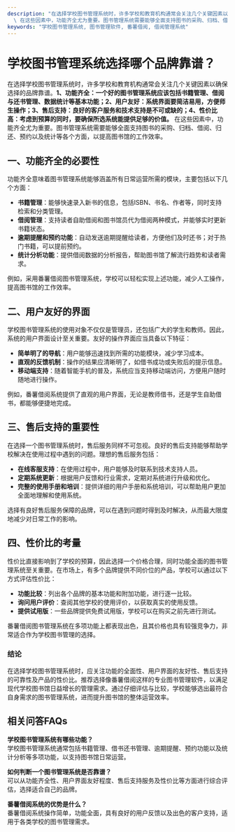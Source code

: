 ```yaml
---
description: "在选择学校图书管理系统时，许多学校和教育机构通常会关注几个关键因素以确保选择的品牌靠谱。**1、功能齐全：一个好的图书管理系统应该包括书籍管理、借阅与还书管理、数据统计等基本功能；2、用户友好：系统界面要简洁易用，方便师生操作；3、售后支持：良好的客户服务和技术支持是不可或缺的；4、性价比高：考虑到预算的同时，要确保所选系统能提供足够的价值。**\
  \ 在这些因素中，功能齐全尤为重要。图书管理系统需要能够全面支持图书的采购、归档、借阅、归还、预约以及统计等各个方面，以提高图书馆的工作效率。"
keywords: "学校图书管理系统, 图书管理软件, 番薯借阅, 借阅管理系统"
---
```

# 学校图书管理系统选择哪个品牌靠谱？

在选择学校图书管理系统时，许多学校和教育机构通常会关注几个关键因素以确保选择的品牌靠谱。**1、功能齐全：一个好的图书管理系统应该包括书籍管理、借阅与还书管理、数据统计等基本功能；2、用户友好：系统界面要简洁易用，方便师生操作；3、售后支持：良好的客户服务和技术支持是不可或缺的；4、性价比高：考虑到预算的同时，要确保所选系统能提供足够的价值。** 在这些因素中，功能齐全尤为重要。图书管理系统需要能够全面支持图书的采购、归档、借阅、归还、预约以及统计等各个方面，以提高图书馆的工作效率。

## 一、功能齐全的必要性

功能齐全意味着图书管理系统能够涵盖所有日常运营所需的模块，主要包括以下几个方面：

- **书籍管理**：能够快速录入新书的信息，包括ISBN、书名、作者等，同时支持检索和分类管理。
- **借阅管理**：支持读者自助借阅和图书馆员代为借阅两种模式，并能够实时更新书籍状态。
- **逾期提醒和预约功能**：自动发送逾期提醒给读者，方便他们及时还书；对于热门书籍，可以提前预约。
- **统计分析功能**：提供借阅数据的分析报告，帮助图书馆了解流行趋势和读者需求。

例如，采用番薯借阅图书管理系统，学校可以轻松实现上述功能，减少人工操作，提高图书馆的工作效率。

## 二、用户友好的界面

学校图书管理系统的使用对象不仅仅是管理员，还包括广大的学生和教师。因此，系统的用户界面设计至关重要。友好的操作界面应当具备以下特征：

- **简单明了的导航**：用户能够迅速找到所需的功能模块，减少学习成本。
- **直观的反馈机制**：操作的结果应清晰明了，如借书成功或失败后的提示信息。
- **移动端支持**：随着智能手机的普及，系统应当支持移动端访问，方便用户随时随地进行操作。

例如，番薯借阅系统提供了直观的用户界面，无论是教师借书，还是学生自助借书，都能够便捷地完成。

## 三、售后支持的重要性

在选择一个图书管理系统时，售后服务同样不可忽视。良好的售后支持能够帮助学校解决在使用过程中遇到的问题。理想的售后服务包括：

- **在线客服支持**：在使用过程中，用户能够及时联系到技术支持人员。
- **定期系统更新**：根据用户反馈和行业需求，定期对系统进行升级和优化。
- **完整的使用手册和培训**：提供详细的用户手册和系统培训，可以帮助用户更加全面地理解和使用系统。

选择有良好售后服务保障的品牌，可以在遇到问题时得到及时解决，从而最大限度地减少对日常工作的影响。

## 四、性价比的考量

性价比直接影响到了学校的预算，因此选择一个价格合理，同时功能全面的图书管理系统至关重要。在市场上，有多个品牌提供不同价位的产品，学校可以通过以下方式评估性价比：

- **功能比较**：列出各个品牌的基本功能和附加功能，进行逐一比较。
- **询问用户评价**：查阅其他学校的使用评价，以获取真实的使用反馈。
- **提供试用版**：一些品牌提供免费试用版，学校可以在购买之前先进行测试。

番薯借阅图书管理系统在多项功能上都表现出色，且其价格也具有较强竞争力，非常适合作为学校图书管理的选择。

### 结论

在选择学校图书管理系统时，应关注功能的全面性、用户界面的友好性、售后支持的可靠性及产品的性价比。推荐选择像番薯借阅这样的专业图书管理软件，以满足现代学校图书馆日益增长的管理需求。通过仔细评估与比较，学校能够选出最符合自身需求的图书管理系统，进而提升图书馆的整体运营效率。

## 相关问答FAQs

**学校图书管理系统有哪些功能？**  
学校图书管理系统通常包括书籍管理、借书还书管理、逾期提醒、预约功能以及统计分析等多项功能，以支持图书馆日常运营。

**如何判断一个图书管理系统是否靠谱？**  
可以从功能齐全性、用户界面友好程度、售后支持服务及性价比等方面进行综合评估，选择适合自己的品牌。

**番薯借阅系统的优势是什么？**  
番薯借阅系统操作简单，功能全面，具有良好的用户反馈以及出色的客户支持，适用于各类学校的图书管理需求。
